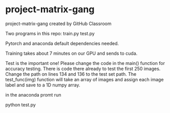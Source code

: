 # project-matrix-gang
project-matrix-gang created by GitHub Classroom


Two programs in this repo: 
train.py
test.py

Pytorch and anaconda default dependencies needed.

Training takes about 7 minutes on our GPU and sends to cuda.  

Test is the important one! Please change the code in the main() function for accuracy testing. There is code there already to test the first 250 images. 
Change the path on lines 134 and 136 to the test set path. The test_func(img) function will take an array of images and assign each image label 
and save to a 1D numpy array. 

in the anaconda promt run 

python test.py 
